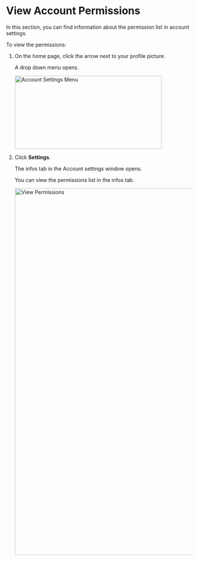 # View Account Permissions

In this section, you can find information about  the permission list in account settings.

To view the permissions:

1. On the home page, click the arrow next to your profile picture.

    A drop down menu opens.

    <img src="../images/account-settings-menu.png" alt="Account Settings Menu" width="400" height="200"/>

1. Click **Settings**.

    The infos tab in the Account settings window opens. 
    
    You can view the permissions list in the infos tab.

    <img src="../images/account-settings-view-permissions.png" alt="View Permissions" width="1000" height="1000"/>